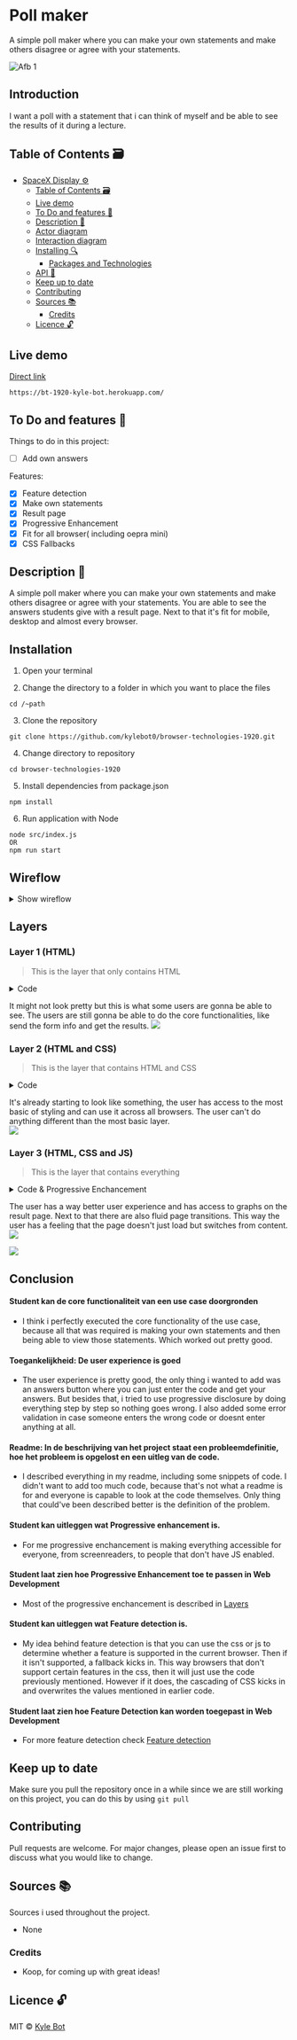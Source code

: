 # Poll maker

A simple poll maker where you can make your own statements and make others disagree or agree with your statements.

<img alt="Afb 1" src="https://github.com/kylebot0/browser-technologies-1920/blob/master/gh-images/11a2c81757954f4f7583ba2bed4bd8dd%20(1).gif">

## Introduction
I want a poll with a statement that i can think of myself and be able to see the results of it during a lecture.

## Table of Contents 🗃
- [SpaceX Display ⚙️](#spacex-display---)
  * [Table of Contents 🗃](#table-of-contents---)
  * [Live demo](#live-demo)
  * [To Do and features 📌](#to-do-and-features---)
  * [Description 📝](#description---)
  * [Actor diagram](#actor-diagram)
  * [Interaction diagram](#interaction-diagram)
  * [Installing 🔍](#installing---)
    + [Packages and Technologies](#packages-and-technologies)
  * [API 🐒](#api---)
  * [Keep up to date](#keep-up-to-date)
  * [Contributing](#contributing)
  * [Sources 📚](#sources---)
    + [Credits](#credits)
  * [Licence 🔓](#licence---)
  
## Live demo
[Direct link](https://bt-1920-kyle-bot.herokuapp.com/)
```
https://bt-1920-kyle-bot.herokuapp.com/
```

## To Do and features 📌
Things to do in this project:

- [ ] Add own answers


Features:

- [x] Feature detection
- [x] Make own statements
- [x] Result page
- [x] Progressive Enhancement
- [x] Fit for all browser( including oepra mini)
- [x] CSS Fallbacks

## Description 📝
A simple poll maker where you can make your own statements and make others disagree or agree with your statements. You are able to see the answers students give with a result page. Next to that it's fit for mobile, desktop and almost every browser.

## Installation

1. Open your terminal

2. Change the directory to a folder in which you want to place the files

``` 
cd /~path
```

3. Clone the repository 
```
git clone https://github.com/kylebot0/browser-technologies-1920.git
```
4. Change directory to repository
```
cd browser-technologies-1920
```
5. Install dependencies from package.json
```
npm install
```
6. Run application with Node
```
node src/index.js
OR
npm run start
```


## Wireflow
<details markdown="1">
   <summary>Show wireflow</summary>
   
  ### Sketch
> Ik wil tijdens een college aan studenten een poll kunnen voorleggen met over-de-streep stellingen en de resultaten meteen laten zien.
I started by making a design that i wanted to recreate and that i liked. This was the result of that.

---

I started by making the core functionality, which is creating a poll and then being able to vote on it and see the results. This layer includes no JS.

<img width="500" alt="Afb 1" src="https://github.com/kylebot0/browser-technologies-1920/blob/master/gh-images/Wireflow-BT-Laag-3.png">

---

Then i wanted to make a design with some simple progressive enhancement and JS.

<img width="500" alt="Afb 1" src="https://github.com/kylebot0/browser-technologies-1920/blob/master/gh-images/Wireflow-BT-Laag-2.png">

---
At last i made the most pleasurable layer, which contains everything.

<img  width="500" alt="Afb 1" src="https://github.com/kylebot0/browser-technologies-1920/blob/master/gh-images/Wireflow-BT-Laag-1.png">

---

</details>

## Layers 
  ### Layer 1 (HTML)
  > This is the layer that only contains HTML
<details markdown="1">
   <summary>Code</summary>
   
## Semantic HTML
I made sure i use semantic HTML, this way the user can still see what's what eventhough there is no styling. you can do this by actually using forms / fieldsets
 ```html
<form class="begin-form" method="POST" action="/joingame">
    <fieldset>
        <label for="gameId">Wat is de poll code?</label>
        <input id="gameId" type="text" name="gameId"></input>
        <p class="error"> <%-error%></p>
        <div class="button ms">
            <div class="translate"></div>
            <button type="submit" class="begin-btn">ZOEK</button>
          </div>
    </fieldset>
</form>
 ```

</details>

  It might not look pretty but this is what some users are gonna be able to see. The users are still gonna be able to do the core functionalities, like send the form info and get the results. 
  ![](https://github.com/kylebot0/browser-technologies-1920/blob/master/gh-images/functional.png)
  
 ### Layer 2 (HTML and CSS)
  > This is the layer that contains HTML and CSS
  
  <details markdown="1">
   <summary>Code</summary>
   
## CSS Fallbacks
If you want the user to be able to see everything correctly on the browsers, you should be using fallbacks. First you declare the most basic styling that everything supports. After that make sure to use the `@supports` property and the value you want to check if it supports the value. This way the cascading part of CSS kicks in and cascades the previously mentioned code. This is also part of feature detection
 ```css
.poll-form > div {
    margin-top: 30vh;
}
@supports(display: flex) {
    main {
        margin-top: 10%;
    }
    .poll-form > div {
        margin-top: 0;
        height: 50vh;
        display: flex;
        -ms-display: flex;
        justify-content: center;
        align-items: center;
    }
    section {
        margin: 0;
        height: 50vh;
        display: flex;
        -ms-display: flex;
        justify-content: center;
        align-items: center;
    }
}
 ```

</details>

  It's already starting to look like something, the user has access to the most basic of styling and can use it across all browsers. The user can't do anything different than the most basic layer.  
  ![](https://github.com/kylebot0/browser-technologies-1920/blob/master/gh-images/laag_2.png)
  
 ### Layer 3 (HTML, CSS and JS)
  > This is the layer that contains everything
  
   <details markdown="1">
   <summary>Code & Progressive Enchancement</summary>
   
## Progressive enhancement
Besides being able to not see the CSS, sometimes users have their JS turned off or it can't load correctly. This way you'll have to use progressive enhancement. I used it in this page to animate page transitions and show a graph on the result page. To make sure users are still able to see everything normally if there isn't any JS, i give every HTML tag, the `class="no-js"` class. This way i declare normal variables in css and i can easily scan the page for attributes containing that tag. If there is a tag present i either remove it, or i give it a new class. This way people who have it turned off, can still use the page.
 ```js
const bars = document.querySelectorAll('.result-bar')
const js = document.querySelectorAll('.no-js')
const totalValue = (parseInt(bars[0].getAttribute('data-value')) + parseInt(bars[1].getAttribute('data-value')))

function calcWidth(val, totalVal) {
    return (val / totalVal) * 100
}
const bar1w = calcWidth(bars[0].getAttribute('data-value'), totalValue)
const bar2w = calcWidth(bars[1].getAttribute('data-value'), totalValue)
const titles = document.querySelectorAll('.result-title')
titles.forEach(item =>{
    item.remove()
})

js.forEach(item =>{
    item.classList.remove('no-js')
})
 ```

</details>

  The user has a way better user experience and has access to graphs on the result page. Next to that there are also fluid page transitions. This way the user has a feeling that the page doesn't just load but switches from content.
  ![](https://github.com/kylebot0/browser-technologies-1920/blob/master/gh-images/pleasurable.png)
  
![](https://github.com/kylebot0/browser-technologies-1920/blob/master/gh-images/11a2c81757954f4f7583ba2bed4bd8dd%20(1).gif)
  
## Conclusion
#### Student kan de core functionaliteit van een use case doorgronden
- I think i perfectly executed the core functionality of the use case, because all that was required is making your own statements and then being able to view those statements. Which worked out pretty good.

#### Toegankelijkheid: De user experience is goed
- The user experience is pretty good, the only thing i wanted to add was an answers button where you can just enter the code and get your answers. But besides that, i tried to use progressive disclosure by doing everything step by step so nothing goes wrong. I also added some error validation in case someone enters the wrong code or doesnt enter anything at all.

#### Readme: In de beschrijving van het project staat een probleemdefinitie, hoe het probleem is opgelost en een uitleg van de code.
- I described everything in my readme, including some snippets of code. I didn't want to add too much code, because that's not what a readme is for and everyone is capable to look at the code themselves. Only thing that could've been described better is the definition of the problem.

#### Student kan uitleggen wat Progressive enhancement is. 
- For me progressive enchancement is making everything accessible for everyone, from screenreaders, to people that don't have JS enabled. 

#### Student laat zien hoe Progressive Enhancement toe te passen in Web Development
- Most of the progressive enchancement is described in [Layers](#layers)

#### Student kan uitleggen wat Feature detection is.
- My idea behind feature detection is that you can use the css or js to determine whether a feature is supported in the current browser. Then if it isn't supported, a fallback kicks in. This way browsers that don't support certain features in the css, then it will just use the code previously mentioned. However if it does, the cascading of CSS kicks in and overwrites the values mentioned in earlier code.  

#### Student laat zien hoe Feature Detection kan worden toegepast in Web Development
- For more feature detection check [Feature detection](#feature-detection)

## Keep up to date
Make sure you pull the repository once in a while since we are still working on this project, you can do this by using ```git pull```

## Contributing

Pull requests are welcome. For major changes, please open an issue first to discuss what you would like to change.

## Sources 📚
Sources i used throughout the project.

* None

### Credits

  * Koop, for coming up with great ideas!

## Licence 🔓
MIT © [Kyle Bot](https://github.com/kylebot0)
